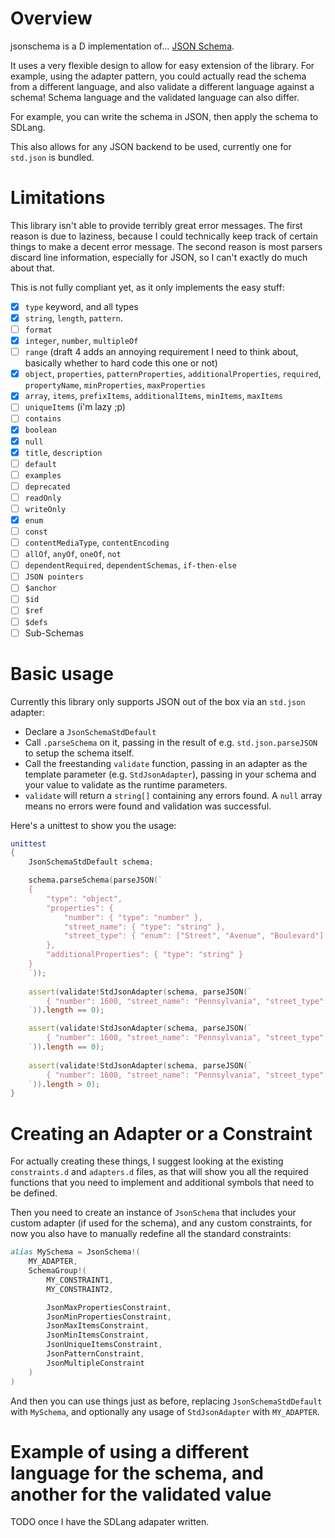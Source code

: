 # Overview

jsonschema is a D implementation of... [JSON Schema](https://json-schema.org).

It uses a very flexible design to allow for easy extension of the library. For example, using the adapter pattern, you could actually read the schema
from a different language, and also validate a different language against a schema! Schema language and the validated language can also differ.

For example, you can write the schema in JSON, then apply the schema to SDLang.

This also allows for any JSON backend to be used, currently one for `std.json` is bundled.

# Limitations

This library isn't able to provide terribly great error messages. The first reason is due to laziness, because I could technically keep track of certain things to make a decent error message. The second reason is most parsers discard line information, especially for JSON, so I can't exactly do much about that.

This is not fully compliant yet, as it only implements the easy stuff:

- [x] `type` keyword, and all types
- [x] `string`, `length`, `pattern`.
- [ ] `format`
- [x] `integer`, `number`, `multipleOf`
- [ ] `range` (draft 4 adds an annoying requirement I need to think about, basically whether to hard code this one or not)
- [x] `object`, `properties`, `patternProperties`, `additionalProperties`, `required`, `propertyName`, `minProperties`, `maxProperties`
- [x] `array`, `items`, `prefixItems`, `additionalItems`, `minItems`, `maxItems`
- [ ] `uniqueItems` (i'm lazy ;p)
- [ ] `contains`
- [x] `boolean`
- [x] `null`
- [x] `title`, `description`
- [ ] `default`
- [ ] `examples`
- [ ] `deprecated`
- [ ] `readOnly`
- [ ] `writeOnly`
- [x] `enum`
- [ ] `const`
- [ ] `contentMediaType`, `contentEncoding`
- [ ] `allOf`, `anyOf`, `oneOf`, `not`
- [ ] `dependentRequired`, `dependentSchemas`, `if-then-else`
- [ ] `JSON pointers`
- [ ] `$anchor`
- [ ] `$id`
- [ ] `$ref`
- [ ] `$defs`
- [ ] Sub-Schemas

# Basic usage

Currently this library only supports JSON out of the box via an `std.json` adapter:

* Declare a `JsonSchemaStdDefault`
* Call `.parseSchema` on it, passing in the result of e.g. `std.json.parseJSON` to setup the schema itself.
* Call the freestanding `validate` function, passing in an adapter as the template parameter (e.g. `StdJsonAdapter`), passing in your schema and your value to validate as the runtime parameters.
* `validate` will return a `string[]` containing any errors found. A `null` array means no errors were found and validation was successful.

Here's a unittest to show you the usage:

```d
unittest
{
    JsonSchemaStdDefault schema;

    schema.parseSchema(parseJSON(`
    {
        "type": "object",
        "properties": {
            "number": { "type": "number" },
            "street_name": { "type": "string" },
            "street_type": { "enum": ["Street", "Avenue", "Boulevard"] }
        },
        "additionalProperties": { "type": "string" }
    }
    `));
    
    assert(validate!StdJsonAdapter(schema, parseJSON(`
        { "number": 1600, "street_name": "Pennsylvania", "street_type": "Avenue" }
    `)).length == 0);

    assert(validate!StdJsonAdapter(schema, parseJSON(`
        { "number": 1600, "street_name": "Pennsylvania", "street_type": "Avenue", "direction": "NW" }
    `)).length == 0);
    
    assert(validate!StdJsonAdapter(schema, parseJSON(`
        { "number": 1600, "street_name": "Pennsylvania", "street_type": "Avenue", "office_number": 201 }
    `)).length > 0);
}
```

# Creating an Adapter or a Constraint

For actually creating these things, I suggest looking at the existing `constraints.d` and `adapters.d` files, as that will show you all the required
functions that you need to implement and additional symbols that need to be defined.

Then you need to create an instance of `JsonSchema` that includes your custom adapter (if used for the schema), and any custom constraints, for now you also
have to manually redefine all the standard constraints:

```d
alias MySchema = JsonSchema!(
    MY_ADAPTER,
    SchemaGroup!(
        MY_CONSTRAINT1,
        MY_CONSTRAINT2,

        JsonMaxPropertiesConstraint,
        JsonMinPropertiesConstraint,
        JsonMaxItemsConstraint,
        JsonMinItemsConstraint,
        JsonUniqueItemsConstraint,
        JsonPatternConstraint,
        JsonMultipleConstraint
    )
)
```

And then you can use things just as before, replacing `JsonSchemaStdDefault` with `MySchema`, and optionally any usage of `StdJsonAdapter` with `MY_ADAPTER`.

# Example of using a different language for the schema, and another for the validated value

TODO once I have the SDLang adapater written.
